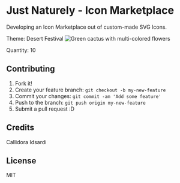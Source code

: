 # Just Naturely - Icon Marketplace 

Developing an Icon Marketplace out of custom-made SVG Icons. 

Theme: Desert Festival 
<img rc="cactus_icon.svg" alt="Green cactus with multi-colored flowers">


Quantity: 10

## Contributing
1. Fork it!
2. Create your feature branch: `git checkout -b my-new-feature`
3. Commit your changes: `git commit -am 'Add some feature'`
4. Push to the branch: `git push origin my-new-feature`
5. Submit a pull request :D

## Credits
Callidora Idsardi 

## License
MIT
